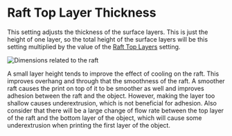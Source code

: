 Raft Top Layer Thickness
====
This setting adjusts the thickness of the surface layers. This is just the height of one layer, so the total height of the surface layers will be this setting multiplied by the value of the [Raft Top Layers](raft_surface_layers.md) setting.

![Dimensions related to the raft](../images/raft_dimensions.svg)

A small layer height tends to improve the effect of cooling on the raft. This improves overhang and through that the smoothness of the raft. A smoother raft causes the print on top of it to be smoother as well and improves adhesion between the raft and the object. However, making the layer too shallow causes underextrusion, which is not beneficial for adhesion. Also consider that there will be a large change of flow rate between the top layer of the raft and the bottom layer of the object, which will cause some underextrusion when printing the first layer of the object.